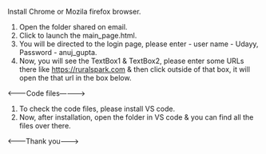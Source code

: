 Install Chrome or Mozila firefox browser.

1. Open the folder shared on email.
2. Click to launch the main_page.html.
3. You will be directed to the login page, please enter - user name - Udayy, Password - anuj_gupta.
4. Now, you will see the TextBox1 & TextBox2, please enter some URLs there like https://ruralspark.com & then click outside of that box, it will open the that url in the box below.

<———Code files————>

1. To check the code files, please install VS code.
2. Now, after installation, open the folder in VS code & you can find all the files over there.

<———Thank you———>
